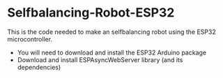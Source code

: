 # Selfbalancing-Robot-ESP32

This is the code needed to make an selfbalancing robot using the ESP32 microcontroller.

- You will need to download and install the ESP32 Arduino package
- Download and install ESPAsyncWebServer library (and its dependencies)

